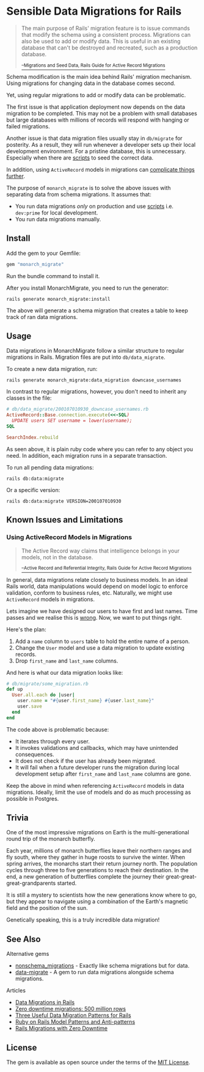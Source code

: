 # Sensible Data Migrations for Rails

<blockquote>
  <p>The main purpose of Rails' migration feature is to issue commands that modify the schema using a consistent process. Migrations can also be used to add or modify data. This is useful in an existing database that can't be destroyed and recreated, such as a production database.</p>
  <a href="https://guides.rubyonrails.org/active_record_migrations.html#migrations-and-seed-data">
    <sup>–Migrations and Seed Data, Rails Guide for Active Record Migrations</sup>
  </a>
</blockquote>

Schema modification is the main idea behind Rails' migration mechanism. Using migrations
for changing data in the database comes second.

Yet, using regular migrations to add or modify data can be problematic.

The first issue is that application deployment now depends on the data migration
to be completed. This may not be a problem with small databases but large
databases with millions of records will respond with hanging or failed migrations.

Another issue is that data migration files usually stay in `db/migrate` for posterity.
As a result, they will run whenever a developer sets up their local development environment.
For a pristine database, this is unnecessary. Especially when there are [scripts][2] to
seed the correct data.

In addition, using `ActiveRecord` models in migrations can [complicate things further](#using-activerecord-models-in-migrations).

The purpose of `monarch_migrate` is to solve the above issues with separating data
from schema migrations. It assumes that:

- You run data migrations *only* on production and use [scripts][2] i.e. `dev:prime` for local development.
- You run data migrations manually.

## Install

Add the gem to your Gemfile:

```ruby
gem "monarch_migrate"
```

Run the bundle command to install it.

After you install MonarchMigrate, you need to run the generator:

```shell
rails generate monarch_migrate:install
```

The above will generate a schema migration that creates a table to keep track
of ran data migrations.


## Usage

Data migrations in MonarchMigrate follow a similar structure to regular migrations
in Rails. Migration files are put into `db/data_migrate`.

To create a new data migration, run:

```shell
rails generate monarch_migrate:data_migration downcase_usernames
```

In contrast to regular migrations, however, you don't need to inherit any
classes in the file:

```ruby
# db/data_migrate/200107010930_downcase_usernames.rb
ActiveRecord::Base.connection.execute(<<-SQL)
  UPDATE users SET username = lower(username);
SQL

SearchIndex.rebuild
```

As seen above, it is plain ruby code where you can refer to any object you
need. In addition, each migration runs in a separate transaction.

To run all pending data migrations:

```shell
rails db:data:migrate
```

Or a specific version:

```shell
rails db:data:migrate VERSION=200107010930
```

## Known Issues and Limitations

### Using ActiveRecord Models in Migrations

<blockquote>
  <p>The Active Record way claims that intelligence belongs in your models, not in the database.</p>
  <a href="https://guides.rubyonrails.org/active_record_migrations.html#active-record-and-referential-integrity">
    <sup>–Active Record and Referential Integrity, Rails Guide for Active Record Migrations</sup>
  </a>
</blockquote>

In general, data migrations relate closely to business models. In an ideal Rails world,
data manipulations would depend on model logic to enforce validation, conform to
business rules, etc. Naturally, we might use `ActiveRecord` models in migrations.

Lets imagine we have designed our users to have first and last names. Time passes and
we realise this is [wrong][3]. Now, we want to put things right.

Here's the plan:

1. Add a `name` column to `users` table to hold the entire name of a person.
2. Change the `User` model and use a data migration to update existing records.
3. Drop `first_name` and `last_name` columns.

And here is what our data migration looks like:

```ruby
# db/migrate/some_migration.rb
def up
  User.all.each do |user|
    user.name = "#{user.first_name} #{user.last_name}"
    user.save
  end
end
```

The code above is problematic because:

- It iterates through every user.
- It invokes validations and callbacks, which may have unintended consequences.
- It does not check if the user has already been migrated.
- It will fail when a future developer runs the migration during local development setup after `first_name` and `last_name` columns are gone.

Keep the above in mind when referencing `ActiveRecord` models in data migrations. Ideally,
limit the use of models and do as much processing as possible in Postgres.


## Trivia

One of the most impressive migrations on Earth is the multi-generational
round trip of the monarch butterfly.

Each year, millions of monarch butterflies leave their northern ranges
and fly south, where they gather in huge roosts to survive the winter.
When spring arrives, the monarchs start their return journey north.
The population cycles through three to five generations to reach their
destination. In the end, a new generation of butterflies complete the
journey their great-great-great-grandparents started.

It is still a mystery to scientists how the new generations know where to go,
but they appear to navigate using a combination of the Earth's magnetic field
and the position of the sun.

Genetically speaking, this is a truly incredible data migration!


## See Also

Alternative gems

- [nonschema_migrations](https://github.com/jasonfb/nonschema_migrations) - Exactly like schema migrations but for data.
- [data-migrate](https://github.com/ilyakatz/data-migrate) - A gem to run data migrations alongside schema migrations.

Articles

- [Data Migrations in Rails](https://thoughtbot.com/blog/data-migrations-in-rails)
- [Zero downtime migrations: 500 million rows](https://www.honeybadger.io/blog/zero-downtime-migrations-of-large-databases-using-rails-postgres-and-redis/)
- [Three Useful Data Migration Patterns for Rails](https://www.ombulabs.com/blog/rails/data-migrations/three-useful-data-migrations-patterns-in-rails.html)
- [Ruby on Rails Model Patterns and Anti-patterns](https://blog.appsignal.com/2020/11/18/rails-model-patterns-and-anti-patterns.html)
- [Rails Migrations with Zero Downtime](https://www.cloudbees.com/blog/rails-migrations-zero-downtime)


## License

The gem is available as open source under the terms of the [MIT License](https://opensource.org/licenses/MIT).

[2]: https://thoughtbot.com/blog/priming-the-pump
[3]: https://www.kalzumeus.com/2010/06/17/falsehoods-programmers-believe-about-names/
